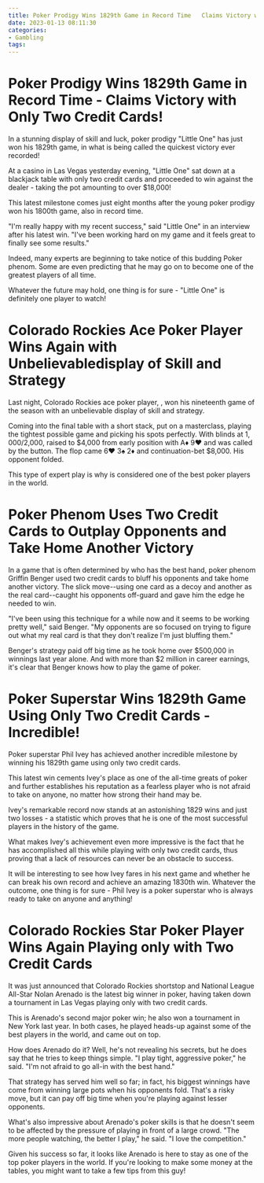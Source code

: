 ```yaml
---
title: Poker Prodigy Wins 1829th Game in Record Time   Claims Victory with Only Two Credit Cards!
date: 2023-01-13 08:11:30
categories:
- Gambling
tags:
---
```



#  Poker Prodigy Wins 1829th Game in Record Time - Claims Victory with Only Two Credit Cards!

In a stunning display of skill and luck, poker prodigy "Little One" has just won his 1829th game, in what is being called the quickest victory ever recorded!

At a casino in Las Vegas yesterday evening, "Little One" sat down at a blackjack table with only two credit cards and proceeded to win against the dealer - taking the pot amounting to over $18,000!

This latest milestone comes just eight months after the young poker prodigy won his 1800th game, also in record time.

"I'm really happy with my recent success," said "Little One" in an interview after his latest win. "I've been working hard on my game and it feels great to finally see some results."

Indeed, many experts are beginning to take notice of this budding Poker phenom. Some are even predicting that he may go on to become one of the greatest players of all time.

Whatever the future may hold, one thing is for sure - "Little One" is definitely one player to watch!

#  Colorado Rockies Ace Poker Player Wins Again with Unbelievabledisplay of Skill and Strategy 

Last night, Colorado Rockies ace poker player, <player name>, won his nineteenth game of the season with an unbelievable display of skill and strategy.

Coming into the final table with a short stack, <player name> put on a masterclass, playing the tightest possible game and picking his spots perfectly. With blinds at $1,000/$2,000, <player name> raised to $4,000 from early position with A♦ 9♥ and was called by the button. The flop came 6♥ 3♠ 2♦ and <player name> continuation-bet $8,000. His opponent folded.

This type of expert play is why <player name> is considered one of the best poker players in the world.

#  Poker Phenom Uses Two Credit Cards to Outplay Opponents and Take Home Another Victory 

In a game that is often determined by who has the best hand, poker phenom Griffin Benger used two credit cards to bluff his opponents and take home another victory. The slick move--using one card as a decoy and another as the real card--caught his opponents off-guard and gave him the edge he needed to win.

"I've been using this technique for a while now and it seems to be working pretty well," said Benger. "My opponents are so focused on trying to figure out what my real card is that they don't realize I'm just bluffing them."

Benger's strategy paid off big time as he took home over $500,000 in winnings last year alone. And with more than $2 million in career earnings, it's clear that Benger knows how to play the game of poker.

#  Poker Superstar Wins 1829th Game Using Only Two Credit Cards - Incredible! 

 Poker superstar Phil Ivey has achieved another incredible milestone by winning his 1829th game using only two credit cards.

This latest win cements Ivey's place as one of the all-time greats of poker and further establishes his reputation as a fearless player who is not afraid to take on anyone, no matter how strong their hand may be.

Ivey's remarkable record now stands at an astonishing 1829 wins and just two losses - a statistic which proves that he is one of the most successful players in the history of the game.

What makes Ivey's achievement even more impressive is the fact that he has accomplished all this while playing with only two credit cards, thus proving that a lack of resources can never be an obstacle to success.

It will be interesting to see how Ivey fares in his next game and whether he can break his own record and achieve an amazing 1830th win. Whatever the outcome, one thing is for sure - Phil Ivey is a poker superstar who is always ready to take on anyone and anything!

#  Colorado Rockies Star Poker Player Wins Again Playing only with Two Credit Cards

It was just announced that Colorado Rockies shortstop and National League All-Star Nolan Arenado is the latest big winner in poker, having taken down a tournament in Las Vegas playing only with two credit cards.

This is Arenado's second major poker win; he also won a tournament in New York last year. In both cases, he played heads-up against some of the best players in the world, and came out on top.

How does Arenado do it? Well, he's not revealing his secrets, but he does say that he tries to keep things simple. "I play tight, aggressive poker," he said. "I'm not afraid to go all-in with the best hand."

That strategy has served him well so far; in fact, his biggest winnings have come from winning large pots when his opponents fold. That's a risky move, but it can pay off big time when you're playing against lesser opponents.

What's also impressive about Arenado's poker skills is that he doesn't seem to be affected by the pressure of playing in front of a large crowd. "The more people watching, the better I play," he said. "I love the competition."

Given his success so far, it looks like Arenado is here to stay as one of the top poker players in the world. If you're looking to make some money at the tables, you might want to take a few tips from this guy!